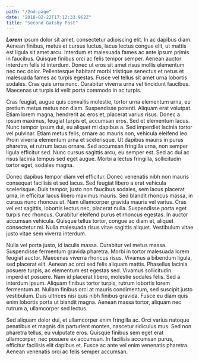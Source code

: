 ```yaml
---
path: "/2nd-page"
date: "2018-02-22T17:12:33.962Z"
title: "Second Gatsby Post"
---
```


***Lorem*** ipsum dolor sit amet, consectetur adipiscing elit. In ac dapibus diam. Aenean finibus, metus et cursus luctus, lacus lectus congue elit, ut mattis est ligula sit amet arcu. Interdum et malesuada fames ac ante ipsum primis in faucibus. Quisque finibus orci ac felis tempor semper. Aenean auctor interdum felis id interdum. Donec ut eros sit amet risus mollis elementum nec nec dolor. Pellentesque habitant morbi tristique senectus et netus et malesuada fames ac turpis egestas. Fusce vel tellus sit amet urna lobortis sodales. Cras quis urna nunc. Curabitur viverra urna vel tincidunt faucibus. Maecenas ut turpis id velit porta commodo in ac turpis.

Cras feugiat, augue quis convallis molestie, tortor urna elementum urna, eu pretium metus metus non diam. Suspendisse potenti. Aliquam erat volutpat. Etiam lorem magna, hendrerit ac eros et, placerat varius risus. Donec a ipsum maximus, feugiat turpis et, accumsan eros. Sed et elementum lacus. Nunc tempor ipsum dui, eu aliquet mi dapibus a. Sed imperdiet lacinia tortor vel pulvinar. Etiam metus felis, ornare ac mauris non, vehicula eleifend leo. Proin viverra elementum urna et scelerisque. Ut dapibus mauris in purus pharetra, et rutrum lacus ornare. Sed accumsan fringilla urna, non semper ligula efficitur sed. Nunc cursus sagittis arcu, eu semper est. Sed ac dui ac risus lacinia tempus sed eget augue. Morbi a lectus fringilla, sollicitudin tortor eget, sodales magna.

Donec dapibus tempor diam vel efficitur. Donec venenatis nibh non mauris consequat facilisis et sed lacus. Sed feugiat libero a erat vehicula scelerisque. Duis tempor, justo non faucibus sodales, sem lacus placerat urna, in efficitur lacus libero maximus mauris. Sed blandit rhoncus massa, in cursus nunc rhoncus ut. Nam ullamcorper gravida mauris vel varius. Cras vel est sagittis, lobortis lectus nec, placerat nulla. Suspendisse porta eget turpis nec rhoncus. Curabitur eleifend purus et rhoncus egestas. In auctor accumsan vehicula. Quisque tellus tortor, congue ac diam et, aliquet consectetur mi. Nulla malesuada risus vitae sagittis aliquet. Vestibulum vitae justo vitae sem viverra interdum.

Nulla vel porta justo, id iaculis massa. Curabitur vel metus massa. Suspendisse fermentum gravida pharetra. Morbi in tortor malesuada lorem feugiat auctor. Maecenas viverra rhoncus risus. Vivamus a bibendum ligula, sed placerat elit. Aenean ac orci sed felis aliquam mattis. Phasellus lacinia posuere turpis, ac elementum est egestas sed. Vivamus sollicitudin imperdiet posuere. Nam id placerat libero, molestie sodales felis. Sed a interdum ipsum. Aliquam finibus tortor turpis, rutrum lobortis lorem fermentum at. Nullam finibus orci at mauris condimentum, sed suscipit justo vestibulum. Duis ultrices nisi quis nibh finibus gravida. Fusce eu diam quis enim lobortis porta ut blandit magna. Aenean massa tortor, aliquam nec rutrum a, ullamcorper sed lectus.

Sed aliquam dolor dui, et ullamcorper enim fringilla ac. Orci varius natoque penatibus et magnis dis parturient montes, nascetur ridiculus mus. Sed non pharetra tellus, eu vulputate eros. Quisque finibus sem eget erat ullamcorper, nec posuere ex accumsan. In facilisis accumsan purus, efficitur facilisis elit dapibus et. Fusce ac ante vel enim venenatis pharetra. Aenean venenatis orci ac felis semper accumsan.